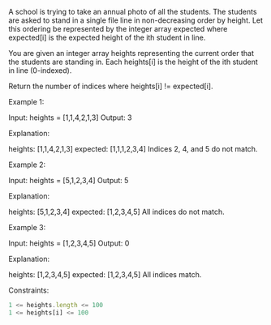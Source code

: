 A school is trying to take an annual photo of all the students. The students are asked to stand in a single file line in non-decreasing order by height. Let this ordering be represented by the integer array expected where expected[i] is the expected height of the ith student in line.

You are given an integer array heights representing the current order that the students are standing in. Each heights[i] is the height of the ith student in line (0-indexed).

Return the number of indices where heights[i] != expected[i].

 

Example 1:

Input: heights = [1,1,4,2,1,3]
Output: 3

Explanation: 

heights:  [1,1,4,2,1,3]
expected: [1,1,1,2,3,4]
Indices 2, 4, and 5 do not match.


Example 2:

Input: heights = [5,1,2,3,4]
Output: 5

Explanation:

heights:  [5,1,2,3,4]
expected: [1,2,3,4,5]
All indices do not match.


Example 3:

Input: heights = [1,2,3,4,5]
Output: 0

Explanation:

heights:  [1,2,3,4,5]
expected: [1,2,3,4,5]
All indices match.
 

Constraints:
```js
1 <= heights.length <= 100
1 <= heights[i] <= 100
